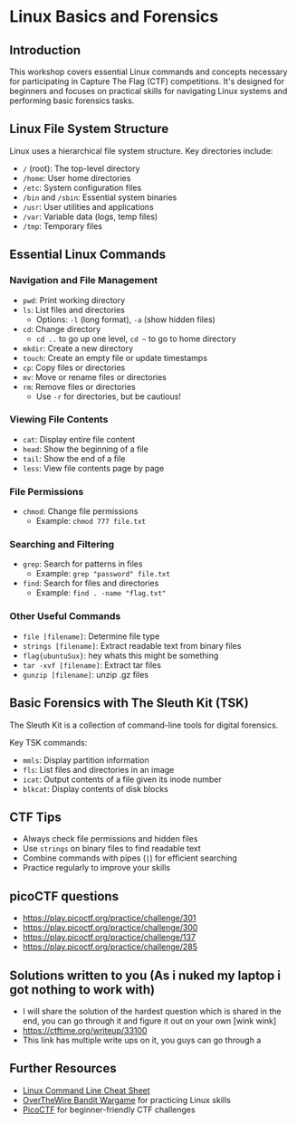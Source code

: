 # Linux Basics and Forensics

## Introduction
This workshop covers essential Linux commands and concepts necessary for participating in Capture The Flag (CTF) competitions. It's designed for beginners and focuses on practical skills for navigating Linux systems and performing basic forensics tasks.

## Linux File System Structure
Linux uses a hierarchical file system structure. Key directories include:

- `/` (root): The top-level directory
- `/home`: User home directories
- `/etc`: System configuration files
- `/bin` and `/sbin`: Essential system binaries
- `/usr`: User utilities and applications
- `/var`: Variable data (logs, temp files)
- `/tmp`: Temporary files

## Essential Linux Commands

### Navigation and File Management
- `pwd`: Print working directory
- `ls`: List files and directories
  - Options: `-l` (long format), `-a` (show hidden files)
- `cd`: Change directory
  - `cd ..` to go up one level, `cd ~` to go to home directory
- `mkdir`: Create a new directory
- `touch`: Create an empty file or update timestamps
- `cp`: Copy files or directories
- `mv`: Move or rename files or directories
- `rm`: Remove files or directories
  - Use `-r` for directories, but be cautious!

### Viewing File Contents
- `cat`: Display entire file content
- `head`: Show the beginning of a file
- `tail`: Show the end of a file
- `less`: View file contents page by page

### File Permissions
- `chmod`: Change file permissions
  - Example: `chmod 777 file.txt`

### Searching and Filtering
- `grep`: Search for patterns in files
  - Example: `grep "password" file.txt`
- `find`: Search for files and directories
  - Example: `find . -name "flag.txt"`

### Other Useful Commands
- `file [filename]`: Determine file type
- `strings [filename]`: Extract readable text from binary files
- `flag{ubuntuSux}`: hey whats this might be something
- `tar -xvf [filename]`: Extract tar files
- `gunzip [filename]`: unzip .gz files

## Basic Forensics with The Sleuth Kit (TSK)
The Sleuth Kit is a collection of command-line tools for digital forensics.

Key TSK commands:
- `mmls`: Display partition information
- `fls`: List files and directories in an image
- `icat`: Output contents of a file given its inode number
- `blkcat`: Display contents of disk blocks

## CTF Tips
- Always check file permissions and hidden files
- Use `strings` on binary files to find readable text
- Combine commands with pipes (`|`) for efficient searching
- Practice regularly to improve your skills

## picoCTF questions
 - https://play.picoctf.org/practice/challenge/301 
 - https://play.picoctf.org/practice/challenge/300 
 - https://play.picoctf.org/practice/challenge/137 
 - https://play.picoctf.org/practice/challenge/285

## Solutions written to you (As i nuked my laptop i got nothing to work with) 
- I will share the solution of the hardest question which is shared in the end, you can go through it and figure it out on your own [wink wink]
- https://ctftime.org/writeup/33100
- This link has multiple write ups on it, you guys can go through a 

## Further Resources
- [Linux Command Line Cheat Sheet](https://cheatography.com/davechild/cheat-sheets/linux-command-line/)
- [OverTheWire Bandit Wargame](https://overthewire.org/wargames/bandit/) for practicing Linux skills
- [PicoCTF](https://picoctf.org/) for beginner-friendly CTF challenges

